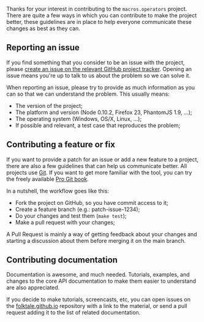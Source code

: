 Thanks for your interest in contributing to the `macros.operators`
project. There are quite a few ways in which you can contribute to make the
project better, these guidelines are in place to help everyone communicate
these changes as best as they can.


## Reporting an issue

If you find something that you consider to be an issue with the project, please
[create an issue on the relevant GitHub project tracker][issue]. Opening an issue means
you're up to talk to us about the problem so we can solve it.

When reporting an issue, please try to provide as much information as you can
so that we can understand the problem. This usually means:

 -  The version of the project;
 -  The platform and version (Node 0.10.2, Firefox 23, PhantomJS 1.9, ...);
 -  The operating system (Windows, OS/X, Linux, ...);
 -  If possible and relevant, a test case that reproduces the problem;

[issue]: https://github.com/folktale/macros.operators/issues

## Contributing a feature or fix

If you want to provide a patch for an issue or add a new feature to a project,
there are also a few guidelines that can help us communicate better. All
projects use [Git](http://git-scm.com/). If you want to get more familiar with
the tool, you can try the freely available
[Pro Git book](http://git-scm.com/book).

In a nutshell, the workflow goes like this:

 -  Fork the project on GitHub, so you have commit access to it;
 -  Create a feature branch (e.g.: patch-issue-1234);
 -  Do your changes and test them (`make test`);
 -  Make a pull request with your changes;

A Pull Request is mainly a way of getting feedback about your changes and
starting a discussion about them before merging it on the main branch.


## Contributing documentation

Documentation is awesome, and much needed. Tutorials, examples, and changes to
the core API documentation to make them easier to understand are also
appreciated.

If you decide to make tutorials, screencasts, etc, you can open issues on the
[folktale.github.io](https://github.com/folktale/folktale.github.io)
repository with a link to the material, or send a pull request adding it to the
list of related documentation.
